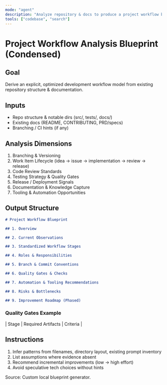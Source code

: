 ```yaml
---
mode: "agent"
description: "Analyze repository & docs to produce a project workflow blueprint (dev, review, release, quality gates)."
tools: ["codebase", "search"]
---
```


# Project Workflow Analysis Blueprint (Condensed)

## Goal

Derive an explicit, optimized development workflow model from existing repository structure & documentation.

## Inputs

- Repo structure & notable dirs (src/, tests/, docs/)
- Existing docs (README, CONTRIBUTING, PRD/specs)
- Branching / CI hints (if any)

## Analysis Dimensions

1. Branching & Versioning
2. Work Item Lifecycle (idea → issue → implementation → review → release)
3. Code Review Standards
4. Testing Strategy & Quality Gates
5. Release / Deployment Signals
6. Documentation & Knowledge Capture
7. Tooling & Automation Opportunities

## Output Structure

```markdown
# Project Workflow Blueprint

## 1. Overview

## 2. Current Observations

## 3. Standardized Workflow Stages

## 4. Roles & Responsibilities

## 5. Branch & Commit Conventions

## 6. Quality Gates & Checks

## 7. Automation & Tooling Recommendations

## 8. Risks & Bottlenecks

## 9. Improvement Roadmap (Phased)
```

### Quality Gates Example

| Stage | Required Artifacts | Criteria |

## Instructions

1. Infer patterns from filenames, directory layout, existing prompt inventory
2. List assumptions where evidence absent
3. Recommend incremental improvements (low → high effort)
4. Avoid speculative tech choices without hints

Source: Custom local blueprint generator.

